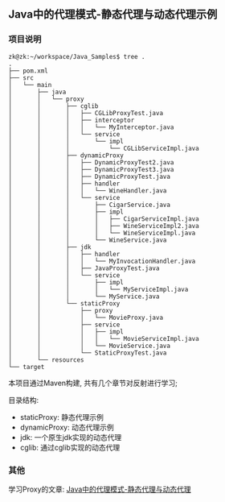 ## Java中的代理模式-静态代理与动态代理示例



### 项目说明

```
zk@zk:~/workspace/Java_Samples$ tree .
.
├── pom.xml
├── src
│   └── main
│       ├── java
│       │   └── proxy
│       │       ├── cglib
│       │       │   ├── CGLibProxyTest.java
│       │       │   ├── interceptor
│       │       │   │   └── MyInterceptor.java
│       │       │   └── service
│       │       │       └── impl
│       │       │           └── CGLibServiceImpl.java
│       │       ├── dynamicProxy
│       │       │   ├── DynamicProxyTest2.java
│       │       │   ├── DynamicProxyTest3.java
│       │       │   ├── DynamicProxyTest.java
│       │       │   ├── handler
│       │       │   │   └── WineHandler.java
│       │       │   └── service
│       │       │       ├── CigarService.java
│       │       │       ├── impl
│       │       │       │   ├── CigarServiceImpl.java
│       │       │       │   ├── WineServiceImpl2.java
│       │       │       │   └── WineServiceImpl.java
│       │       │       └── WineService.java
│       │       ├── jdk
│       │       │   ├── handler
│       │       │   │   └── MyInvocationHandler.java
│       │       │   ├── JavaProxyTest.java
│       │       │   └── service
│       │       │       ├── impl
│       │       │       │   └── MyServiceImpl.java
│       │       │       └── MyService.java
│       │       └── staticProxy
│       │           ├── proxy
│       │           │   └── MovieProxy.java
│       │           ├── service
│       │           │   ├── impl
│       │           │   │   └── MovieServiceImpl.java
│       │           │   └── MovieService.java
│       │           └── StaticProxyTest.java
│       └── resources
└── target
```

本项目通过Maven构建, 共有几个章节对反射进行学习;

目录结构:

-   staticProxy: 静态代理示例
-   dynamicProxy: 动态代理示例
-   jdk: 一个原生jdk实现的动态代理
-   cglib: 通过cglib实现的动态代理

### 其他

学习Proxy的文章: [Java中的代理模式-静态代理与动态代理](https://jasonkayzk.github.io/2019/09/18/Java中的代理模式-静态代理与动态代理/)
